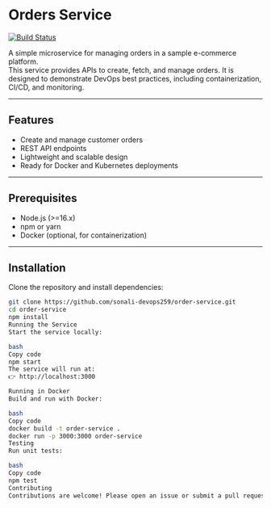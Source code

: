 # Orders Service

[![Build Status](https://img.shields.io/badge/build-passing-brightgreen)]()

A simple microservice for managing orders in a sample e-commerce platform.  
This service provides APIs to create, fetch, and manage orders. It is designed to demonstrate DevOps best practices, including containerization, CI/CD, and monitoring.

---

## Features
- Create and manage customer orders
- REST API endpoints
- Lightweight and scalable design
- Ready for Docker and Kubernetes deployments

---

## Prerequisites
- Node.js (>=16.x)
- npm or yarn
- Docker (optional, for containerization)

---

## Installation

Clone the repository and install dependencies:

```bash
git clone https://github.com/sonali-devops259/order-service.git
cd order-service
npm install
Running the Service
Start the service locally:

bash
Copy code
npm start
The service will run at:
👉 http://localhost:3000

Running in Docker
Build and run with Docker:

bash
Copy code
docker build -t order-service .
docker run -p 3000:3000 order-service
Testing
Run unit tests:

bash
Copy code
npm test
Contributing
Contributions are welcome! Please open an issue or submit a pull request.

